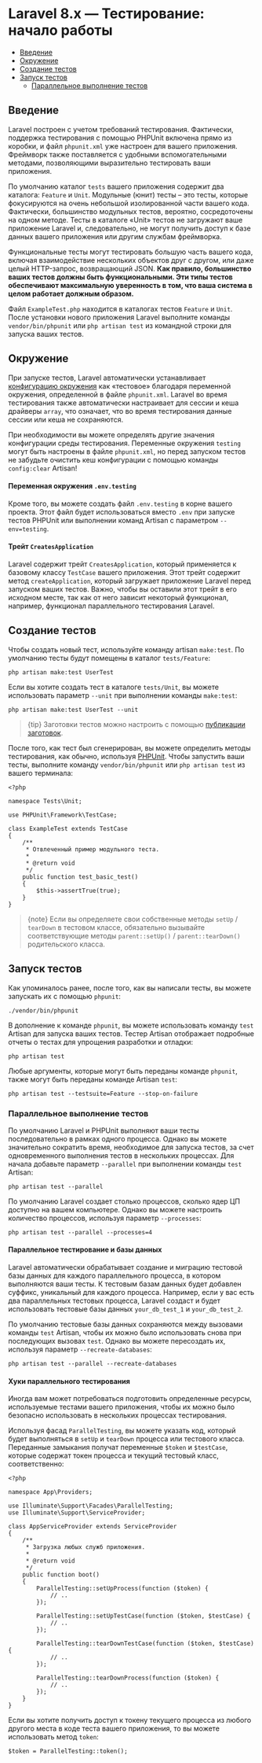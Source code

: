 # Laravel 8.x — Тестирование: начало работы

- [Введение](#introduction)
- [Окружение](#environment)
- [Создание тестов](#creating-tests)
- [Запуск тестов](#running-tests)
    - [Параллельное выполнение тестов](#running-tests-in-parallel)

<a name="introduction"></a>
## Введение

Laravel построен с учетом требований тестирования. Фактически, поддержка тестирования с помощью PHPUnit включена прямо из коробки, и файл `phpunit.xml` уже настроен для вашего приложения. Фреймворк также поставляется с удобными вспомогательными методами, позволяющими выразительно тестировать ваши приложения.

По умолчанию каталог `tests` вашего приложения содержит два каталога: `Feature` и `Unit`. Модульные (юнит) тесты – это тесты, которые фокусируются на очень небольшой изолированной части вашего кода. Фактически, большинство модульных тестов, вероятно, сосредоточены на одном методе. Тесты в каталоге «Unit» тестов не загружают ваше приложение Laravel и, следовательно, не могут получить доступ к базе данных вашего приложения или другим службам фреймворка.

Функциональные тесты могут тестировать большую часть вашего кода, включая взаимодействие нескольких объектов друг с другом, или даже целый HTTP-запрос, возвращающий JSON. **Как правило, большинство ваших тестов должны быть функциональными. Эти типы тестов обеспечивают максимальную уверенность в том, что ваша система в целом работает должным образом.**

Файл `ExampleTest.php` находится в каталогах тестов `Feature` и `Unit`. После установки нового приложения Laravel выполните команды `vendor/bin/phpunit` или `php artisan test` из командной строки для запуска ваших тестов.

<a name="environment"></a>
## Окружение

При запуске тестов, Laravel автоматически устанавливает [конфигурацию окружения](configuration.md#environment-configuration) как «тестовое» благодаря переменной окружения, определенной в файле `phpunit.xml`. Laravel во время тестирования также автоматически настраивает для сессии и кеша драйверы `array`, что означает, что во время тестирования данные сессии или кеша не сохраняются.

При необходимости вы можете определять другие значения конфигурации среды тестирования. Переменные окружения `testing` могут быть настроены в файле `phpunit.xml`, но перед запуском тестов не забудьте очистить кеш конфигурации с помощью команды `config:clear` Artisan!

<a name="the-env-testing-environment-file"></a>
#### Переменная окружения `.env.testing`

Кроме того, вы можете создать файл `.env.testing` в корне вашего проекта. Этот файл будет использоваться вместо `.env` при запуске тестов PHPUnit или выполнении команд Artisan с параметром `--env=testing`.

<a name="the-creates-application-trait"></a>
#### Трейт `CreatesApplication`

Laravel содержит трейт `CreatesApplication`, который применяется к базовому классу `TestCase` вашего приложения. Этот трейт содержит метод `createApplication`, который загружает приложение Laravel перед запуском ваших тестов. Важно, чтобы вы оставили этот трейт в его исходном месте, так как от него зависит некоторый функционал, например, функционал параллельного тестирования Laravel.

<a name="creating-tests"></a>
## Создание тестов

Чтобы создать новый тест, используйте команду artisan `make:test`. По умолчанию тесты будут помещены в каталог `tests/Feature`:

    php artisan make:test UserTest

Если вы хотите создать тест в каталоге `tests/Unit`, вы можете использовать параметр `--unit` при выполнении команды `make:test`:

    php artisan make:test UserTest --unit

> {tip} Заготовки тестов можно настроить с помощью [публикации заготовок](artisan.md#stub-customization).

После того, как тест был сгенерирован, вы можете определить методы тестирования, как обычно, используя [PHPUnit](https://phpunit.de). Чтобы запустить ваши тесты, выполните команду `vendor/bin/phpunit` или `php artisan test` из вашего терминала:

    <?php

    namespace Tests\Unit;

    use PHPUnit\Framework\TestCase;

    class ExampleTest extends TestCase
    {
        /**
         * Отвлеченный пример модульного теста.
         *
         * @return void
         */
        public function test_basic_test()
        {
            $this->assertTrue(true);
        }
    }

> {note} Если вы определяете свои собственные методы `setUp` / `tearDown` в тестовом классе, обязательно вызывайте соответствующие методы `parent::setUp()` / `parent::tearDown()` родительского класса.

<a name="running-tests"></a>
## Запуск тестов

Как упоминалось ранее, после того, как вы написали тесты, вы можете запускать их с помощью `phpunit`:

    ./vendor/bin/phpunit

В дополнение к команде `phpunit`, вы можете использовать команду `test` Artisan для запуска ваших тестов. Тестер Artisan отображает подробные отчеты о тестах для упрощения разработки и отладки:

    php artisan test

Любые аргументы, которые могут быть переданы команде `phpunit`, также могут быть переданы команде Artisan `test`:

    php artisan test --testsuite=Feature --stop-on-failure

<!--  -->
<a name="running-tests-in-parallel"></a>
### Параллельное выполнение тестов

По умолчанию Laravel и PHPUnit выполняют ваши тесты последовательно в рамках одного процесса. Однако вы можете значительно сократить время, необходимое для запуска тестов, за счет одновременного выполнения тестов в нескольких процессах. Для начала добавьте параметр `--parallel` при выполнении команды `test` Artisan:

    php artisan test --parallel

По умолчанию Laravel создает столько процессов, сколько ядер ЦП доступно на вашем компьютере. Однако вы можете настроить количество процессов, используя параметр `--processes`:

    php artisan test --parallel --processes=4

<a name="parallel-testing-and-databases"></a>
#### Параллельное тестирование и базы данных

Laravel автоматически обрабатывает создание и миграцию тестовой базы данных для каждого параллельного процесса, в котором выполняются ваши тесты. К тестовым базам данных будет добавлен суффикс, уникальный для каждого процесса. Например, если у вас есть два параллельных тестовых процесса, Laravel создаст и будет использовать тестовые базы данных `your_db_test_1` и `your_db_test_2`.

По умолчанию тестовые базы данных сохраняются между вызовами команды `test` Artisan, чтобы их можно было использовать снова при последующих вызовах `test`. Однако вы можете пересоздать их, используя параметр `--recreate-databases`:

    php artisan test --parallel --recreate-databases

<a name="parallel-testing-hooks"></a>
#### Хуки параллельного тестирования

Иногда вам может потребоваться подготовить определенные ресурсы, используемые тестами вашего приложения, чтобы их можно было безопасно использовать в нескольких процессах тестирования.

Используя фасад `ParallelTesting`, вы можете указать код, который будет выполняться в `setUp` и `tearDown` процесса или тестового класса. Переданные замыкания получат переменные `$token` и `$testCase`, которые содержат токен процесса и текущий тестовый класс, соответственно:

    <?php

    namespace App\Providers;

    use Illuminate\Support\Facades\ParallelTesting;
    use Illuminate\Support\ServiceProvider;

    class AppServiceProvider extends ServiceProvider
    {
        /**
         * Загрузка любых служб приложения.
         *
         * @return void
         */
        public function boot()
        {
            ParallelTesting::setUpProcess(function ($token) {
                // ..
            });

            ParallelTesting::setUpTestCase(function ($token, $testCase) {
                // ..
            });

            ParallelTesting::tearDownTestCase(function ($token, $testCase) {
                // ..
            });

            ParallelTesting::tearDownProcess(function ($token) {
                // ..
            });
        }
    }

Если вы хотите получить доступ к токену текущего процесса из любого другого места в коде теста вашего приложения, то вы можете использовать метод `token`:

    $token = ParallelTesting::token();
